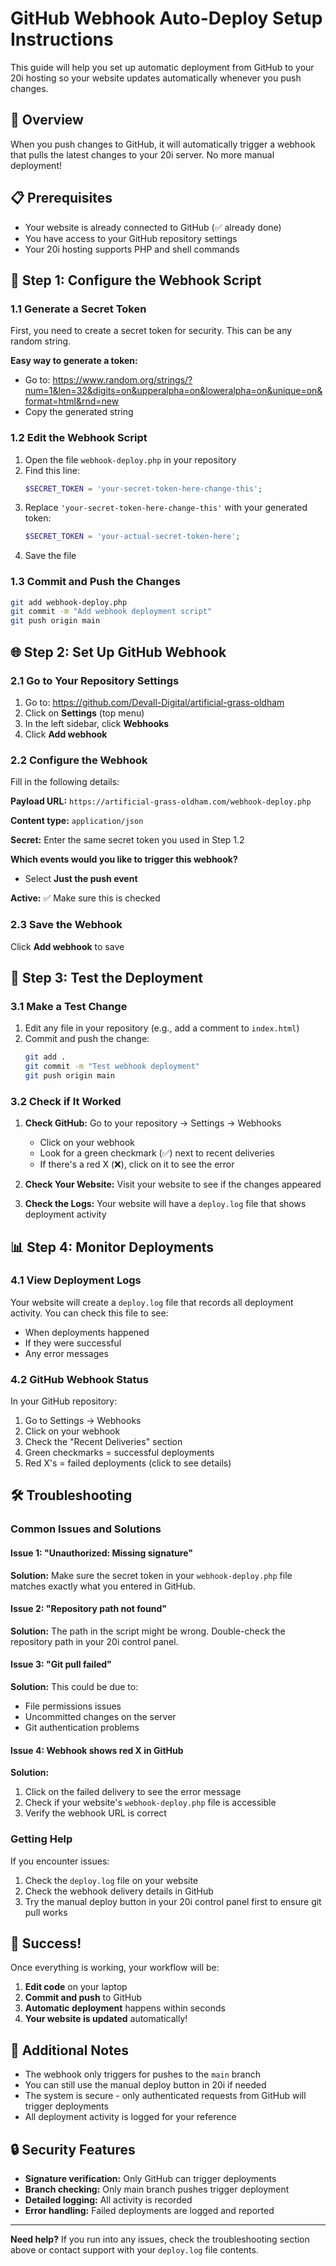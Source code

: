 # GitHub Webhook Auto-Deploy Setup Instructions

This guide will help you set up automatic deployment from GitHub to your 20i hosting so your website updates automatically whenever you push changes.

## 🚀 Overview

When you push changes to GitHub, it will automatically trigger a webhook that pulls the latest changes to your 20i server. No more manual deployment!

## 📋 Prerequisites

- Your website is already connected to GitHub (✅ already done)
- You have access to your GitHub repository settings
- Your 20i hosting supports PHP and shell commands

## 🔧 Step 1: Configure the Webhook Script

### 1.1 Generate a Secret Token

First, you need to create a secret token for security. This can be any random string.

**Easy way to generate a token:**
- Go to: https://www.random.org/strings/?num=1&len=32&digits=on&upperalpha=on&loweralpha=on&unique=on&format=html&rnd=new
- Copy the generated string

### 1.2 Edit the Webhook Script

1. Open the file `webhook-deploy.php` in your repository
2. Find this line:
   ```php
   $SECRET_TOKEN = 'your-secret-token-here-change-this';
   ```
3. Replace `'your-secret-token-here-change-this'` with your generated token:
   ```php
   $SECRET_TOKEN = 'your-actual-secret-token-here';
   ```
4. Save the file

### 1.3 Commit and Push the Changes

```bash
git add webhook-deploy.php
git commit -m "Add webhook deployment script"
git push origin main
```

## 🌐 Step 2: Set Up GitHub Webhook

### 2.1 Go to Your Repository Settings

1. Go to: https://github.com/Devall-Digital/artificial-grass-oldham
2. Click on **Settings** (top menu)
3. In the left sidebar, click **Webhooks**
4. Click **Add webhook**

### 2.2 Configure the Webhook

Fill in the following details:

**Payload URL:** `https://artificial-grass-oldham.com/webhook-deploy.php`

**Content type:** `application/json`

**Secret:** Enter the same secret token you used in Step 1.2

**Which events would you like to trigger this webhook?**
- Select **Just the push event**

**Active:** ✅ Make sure this is checked

### 2.3 Save the Webhook

Click **Add webhook** to save

## 🎯 Step 3: Test the Deployment

### 3.1 Make a Test Change

1. Edit any file in your repository (e.g., add a comment to `index.html`)
2. Commit and push the change:
   ```bash
   git add .
   git commit -m "Test webhook deployment"
   git push origin main
   ```

### 3.2 Check if It Worked

1. **Check GitHub:** Go to your repository → Settings → Webhooks
   - Click on your webhook
   - Look for a green checkmark (✅) next to recent deliveries
   - If there's a red X (❌), click on it to see the error

2. **Check Your Website:** Visit your website to see if the changes appeared

3. **Check the Logs:** Your website will have a `deploy.log` file that shows deployment activity

## 📊 Step 4: Monitor Deployments

### 4.1 View Deployment Logs

Your website will create a `deploy.log` file that records all deployment activity. You can check this file to see:
- When deployments happened
- If they were successful
- Any error messages

### 4.2 GitHub Webhook Status

In your GitHub repository:
1. Go to Settings → Webhooks
2. Click on your webhook
3. Check the "Recent Deliveries" section
4. Green checkmarks = successful deployments
5. Red X's = failed deployments (click to see details)

## 🛠️ Troubleshooting

### Common Issues and Solutions

#### Issue 1: "Unauthorized: Missing signature"
**Solution:** Make sure the secret token in your `webhook-deploy.php` file matches exactly what you entered in GitHub.

#### Issue 2: "Repository path not found"
**Solution:** The path in the script might be wrong. Double-check the repository path in your 20i control panel.

#### Issue 3: "Git pull failed"
**Solution:** This could be due to:
- File permissions issues
- Uncommitted changes on the server
- Git authentication problems

#### Issue 4: Webhook shows red X in GitHub
**Solution:** 
1. Click on the failed delivery to see the error message
2. Check if your website's `webhook-deploy.php` file is accessible
3. Verify the webhook URL is correct

### Getting Help

If you encounter issues:
1. Check the `deploy.log` file on your website
2. Check the webhook delivery details in GitHub
3. Try the manual deploy button in your 20i control panel first to ensure git pull works

## 🎉 Success!

Once everything is working, your workflow will be:

1. **Edit code** on your laptop
2. **Commit and push** to GitHub
3. **Automatic deployment** happens within seconds
4. **Your website is updated** automatically!

## 📝 Additional Notes

- The webhook only triggers for pushes to the `main` branch
- You can still use the manual deploy button in 20i if needed
- The system is secure - only authenticated requests from GitHub will trigger deployments
- All deployment activity is logged for your reference

## 🔒 Security Features

- **Signature verification:** Only GitHub can trigger deployments
- **Branch checking:** Only main branch pushes trigger deployment
- **Detailed logging:** All activity is recorded
- **Error handling:** Failed deployments are logged and reported

---

**Need help?** If you run into any issues, check the troubleshooting section above or contact support with your `deploy.log` file contents. 